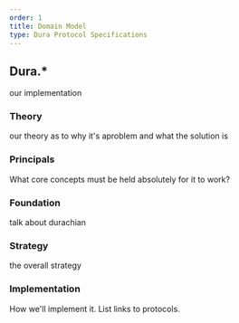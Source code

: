 ```yaml
---
order: 1
title: Domain Model
type: Dura Protocol Specifications
---
```


## Dura.\*

our implementation

### Theory

our theory as to why it's aproblem and what the solution is

### Principals

What core concepts must be held absolutely for it to work?

### Foundation

talk about durachian

### Strategy

the overall strategy

### Implementation

How we'll implement it. List links to protocols.
